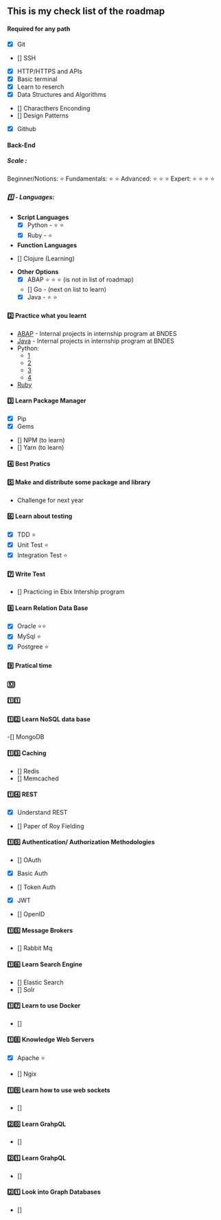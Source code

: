 ## This is my check list of the roadmap  


#### Required for any path 

- [x] Git 
- [] SSH 
- [x] HTTP/HTTPS and APIs
- [x] Basic terminal 
- [x] Learn to reserch 
- [x] Data Structures and Algorithms 
- [] Characthers Enconding
- [] Design Patterns
- [x] Github



#### Back-End

##### Scale :   
Beginner/Notions:   :star: 
Fundamentals: :star: :star: 
Advanced: :star: :star: :star: 
Expert: :star: :star: :star: :star: 
##### :one: - Languages: 

* **Script Languages**
    - [x] Python - :star: :star: 
    - [x] Ruby - :star:

* **Function Languages**
- [] Clojure (Learning) 

* **Other Options** 
    - [x] ABAP :star: :star: :star:  (is not in list of roadmap)
    - []  Go - (next on list to learn)
    - [x] Java  - :star: :star:

#### :two: Practice what you learnt 

* [ABAP]() - Internal projects in internship program at BNDES
* [Java]() - Internal projects in internship program at BNDES
* Python: 
    * [1](https://github.com/nathanmcunha/clubenotleituradaora) 
    * [2](https://github.com/nathanmcunha/CPP)
    * [3](https://github.com/nathanmcunha/automatescripts)
    * [4](https://github.com/nathanmcunha/exercicios)
* [Ruby](https://github.com/nathanmcunha/ruby_teste)

#### :three: Learn Package Manager

- [x] Pip 
- [x] Gems
- [] NPM (to learn)
- [] Yarn (to learn)

#### :four: Best Pratics 
 

#### :five: Make and distribute some package and library 
* Challenge for next year 

#### :six: Learn about testing
- [x] TDD :star: 
- [x] Unit Test :star:
- [x] Integration Test :star:

#### :seven: Write Test 

- [] Practicing in Ebix Intership program 

#### :eight: Learn Relation Data Base 
- [x] Oracle :star::star:
- [x] MySql :star:
- [x] Postgree :star: 

#### :nine: Pratical time   

#### :keycap_ten:

#### :one::one: 

#### :one::two:  Learn NoSQL data base 

-[] MongoDB 

 #### :one::three:  Caching 
 - [] Redis 
 - [] Memcached 

 #### :one::four: REST 
 - [x] Understand REST
 - [] Paper of Roy Fielding 
 

 #### :one::five: Authentication/ Authorization Methodologies  
- [] OAuth
- [x] Basic Auth 
- [] Token Auth
- [x] JWT 
- [] OpenID

 #### :one::five: Message Brokers 
- [] Rabbit Mq  

 #### :one::six: Learn Search Engine  
- [] Elastic Search  
- [] Solr 

 #### :one::seven: Learn to use Docker 
 - []

 #### :one::eight: Knowledge Web Servers 
 - [x] Apache :star:
 - [] Ngix 

#### :one::nine: Learn how to use web sockets
- []


#### :two::zero: Learn GrahpQL 
- []

#### :two::one: Learn GrahpQL 
 - []

#### :two::one: Look into Graph Databases 
- []  



